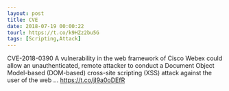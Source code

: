 ```yaml
---
layout: post
title: CVE
date: 2018-07-19 00:00:22
tourl: https://t.co/k9HZz2bu5G
tags: [Scripting,Attack]
---
```

CVE-2018-0390 A vulnerability in the web framework of Cisco Webex could allow an unauthenticated, remote attacker to conduct a Document Object Model-based (DOM-based) cross-site scripting (XSS) attack against the user of the web ... https://t.co/jI9a0oDEfR